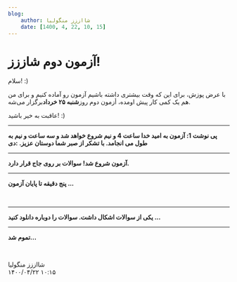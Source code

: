 ```yaml
---
blog:
    author: شااززز منگولیا
    date: [1400, 4, 22, 10, 15]
---
```

# آزمون دوم شاززز!

<div class="cnt">
سلام! :)<p></p>
<p>با عرض پوزش، برای این که وقت بیشتری داشته باشیم آزمون رو آماده کنیم و برای من هم یک کمی کار پیش اومده، أزمون دوم روز<strong>شنبه ۲۵ خرداد</strong>برگزار می‌شه.</p>
<p>عاقبت به خیر باشید! :)</p>
<hr/>
<p><strong>پی نوشت 1: آزمون به امید خدا ساعت 4 و نیم شروع خواهد شد و سه ساعت و نیم به طول می انجامد. با تشکر از صبر شما دوستان عزیز. :دی</strong></p>
<hr/>
<p><strong>آزمون شروع شد! سوالات بر روی جاج قرار دارد.</strong></p>
<hr/>
<strong>پنج دقیقه تا پایان آزمون ...</strong><p><strong><br/></strong></p>
<hr/>
<p><strong>یکی از سوالات اشکال داشت. سوالات را دوباره دانلود کنید ...</strong></p>
<hr/>
<strong>تموم شد...</strong><p><strong><br/></strong></p>
</div>

<div class="blog-info">
    <div class="blog-author">شااززز منگولیا</div>
    <div class="blog-date">۱۴۰۰/۰۴/۲۲ ۱۰:۱۵</div>
</div>

